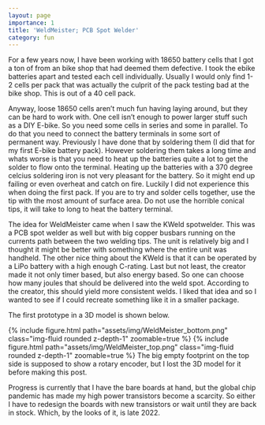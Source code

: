 ```yaml
---
layout: page
importance: 1
title: 'WeldMeister; PCB Spot Welder'
category: fun
---
```


For a few years now, I have been working with 18650 battery cells that I got a ton of from an bike shop that had deemed them defective. I took the ebike batteries apart and tested each cell individually. Usually I would only find 1-2 cells per pack that was actually the culprit of the pack testing bad at the bike shop. This is out of a 40 cell pack.

Anyway, loose 18650 cells aren’t much fun having laying around, but they can be hard to work with. One cell isn’t enough to power larger stuff such as a DIY E-bike. So you need some cells in series and some in parallel. To do that you need to connect the battery terminals in some sort of permanent way. Previously I have done that by soldering them (I did that for my first E-bike battery pack). However soldering them takes a long time and whats worse is that you need to heat up the batteries quite a lot to get the solder to flow onto the terminal. Heating up the batteries with a 370 degree celcius soldering iron is not very pleasant for the battery. So it might end up failing or even overheat and catch on fire. Luckily I did not experience this when doing the first pack. If you are to try and solder cells together, use the tip with the most amount of surface area. Do not use the horrible conical tips, it will take to long to heat the battery terminal.

The idea for WeldMeister came when I saw the KWeld spotwelder. This was a PCB spot welder as well but with big copper busbars running on the currents path between the two welding tips. The unit is relatively big and I thought it might be better with something where the entire unit was handheld. The other nice thing about the KWeld is that it can be operated by a LiPo battery with a high enough C-rating. Last but not least, the creator made it not only timer based, but also energy based. So one can choose how many joules that should be delivered into the weld spot. According to the creator, this should yield more consistent welds. I liked that idea and so I wanted to see if I could recreate something like it in a smaller package.

The first prototype in a 3D model is shown below.

{% include figure.html path="assets/img/WeldMeister_bottom.png" class="img-fluid rounded z-depth-1" zoomable=true %}
{% include figure.html path="assets/img/WeldMeister_top.png" class="img-fluid rounded z-depth-1" zoomable=true %}
The big empty footprint on the top side is supposed to show a rotary encoder, but I lost the 3D model for it before making this post.

Progress is currently that I have the bare boards at hand, but the global chip pandemic has made my high power transistors become a scarcity. So either I have to redesign the boards with new transistors or wait until they are back in stock. Which, by the looks of it, is late 2022.